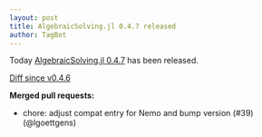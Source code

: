 ```yaml
---
layout: post
title: AlgebraicSolving.jl 0.4.7 released
author: TagBot
---
```


Today [AlgebraicSolving.jl 0.4.7](https://github.com/algebraic-solving/AlgebraicSolving.jl/releases/tag/v0.4.7) has
been released.

[Diff since v0.4.6](https://github.com/algebraic-solving/AlgebraicSolving.jl/compare/v0.4.6...v0.4.7)


**Merged pull requests:**
- chore: adjust compat entry for Nemo and bump version (#39) (@lgoettgens)
